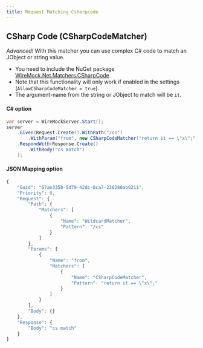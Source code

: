 ```yaml
---
title: Request Matching Csharpcode
---
```


## CSharp Code (CSharpCodeMatcher)
*Advanced!* With this matcher you can use complex C# code to match an JObject or string value.
* You need to include the NuGet package [WireMock.Net.Matchers.CSharpCode](https://www.nuget.org/packages/WireMock.Net.Matchers.CSharpCode/)
* Note that this functionality will only work if enabled in the settings (`AllowCSharpCodeMatcher = true`).
* The argument-name from the string or JObject to match will be `it`.

#### C# option
```csharp
var server = WireMockServer.Start();
server
    .Given(Request.Create().WithPath("/cs")
        .WithParam("from", new CSharpCodeMatcher("return it == \"x\";")))
    .RespondWith(Response.Create()
        .WithBody("cs match")
    );
```

#### JSON Mapping option
``` js
{
    "Guid": "67ae335b-5d79-42dc-8ca7-236280ab9211",
    "Priority": 0,
    "Request": {
        "Path": {
            "Matchers": [
                {
                    "Name": "WildcardMatcher",
                    "Pattern": "/cs"
                }
            ]
        },
        "Params": [
            {
                "Name": "from",
                "Matchers": [
                    {
                        "Name": "CSharpCodeMatcher",
                        "Pattern": "return it == \"x\";"
                    }
                ]
            }
        ],
        "Body": {}
    },
    "Response": {
        "Body": "cs match"
    }
}
```